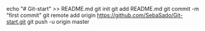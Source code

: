 echo "# Git-start" >> README.md
git init
git add README.md
git commit -m "first commit"
git remote add origin https://github.com/SebaSado/Git-start.git
git push -u origin master
